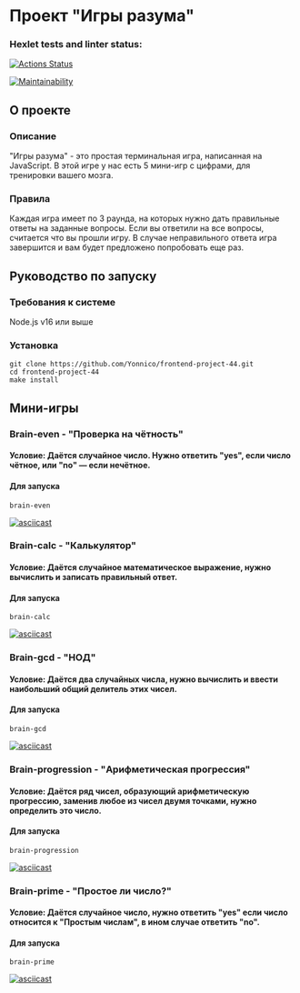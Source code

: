 # Проект "Игры разума"

### Hexlet tests and linter status:
[![Actions Status](https://github.com/Yonnico/frontend-project-44/actions/workflows/hexlet-check.yml/badge.svg)](https://github.com/Yonnico/frontend-project-44/actions)

[![Maintainability](https://api.codeclimate.com/v1/badges/1c8931cef21b478f8a74/maintainability)](https://codeclimate.com/github/Yonnico/frontend-project-44/maintainability)

## О проекте

### Описание

"Игры разума" - это простая терминальная игра, написанная на JavaScript.
В этой игре у нас есть 5 мини-игр с цифрами, для тренировки вашего мозга.

### Правила

Каждая игра имеет по 3 раунда, на которых нужно дать правильные ответы на заданные вопросы.
Если вы ответили на все вопросы, считается что вы прошли игру.
В случае неправильного ответа игра завершится и вам будет предложено попробовать еще раз.

## Руководство по запуску

### Требования к системе

Node.js v16 или выше

### Установка

```
git clone https://github.com/Yonnico/frontend-project-44.git
cd frontend-project-44
make install
```
## Мини-игры

### Brain-even - "Проверка на чётность"

#### Условие: Даётся случайное число. Нужно ответить "yes", если число чётное, или "no" — если нечётное.

#### Для запуска

```
brain-even
```

[![asciicast](https://asciinema.org/a/pnLxbPYIUHiwSEKBTL54rqnda.svg)](https://asciinema.org/a/pnLxbPYIUHiwSEKBTL54rqnda)

### Brain-calc - "Калькулятор"

#### Условие: Даётся случайное математическое выражение, нужно вычислить и записать правильный ответ.

#### Для запуска

```
brain-calc
```

[![asciicast](https://asciinema.org/a/2omiIkg00Yd3zOTAYl7BZ9daH.svg)](https://asciinema.org/a/2omiIkg00Yd3zOTAYl7BZ9daH)

### Brain-gcd - "НОД"

#### Условие: Даётся два случайных числа, нужно вычислить и ввести наибольший общий делитель этих чисел.

#### Для запуска

```
brain-gcd
```

[![asciicast](https://asciinema.org/a/agDXwOmDWfg0BH12vLzjI8vE1.svg)](https://asciinema.org/a/agDXwOmDWfg0BH12vLzjI8vE1)

### Brain-progression - "Арифметическая прогрессия"

#### Условие: Даётся ряд чисел, образующий арифметическую прогрессию, заменив любое из чисел двумя точками, нужно определить это число.

#### Для запуска

```
brain-progression
```

[![asciicast](https://asciinema.org/a/jhqvmLn5GHt6Zyhj1n1XwDIYO.svg)](https://asciinema.org/a/jhqvmLn5GHt6Zyhj1n1XwDIYO)

### Brain-prime - "Простое ли число?"

#### Условие: Даётся случайное число, нужно ответить "yes" если число относится к "Простым числам", в ином случае ответить "no".

#### Для запуска

```
brain-prime
```

[![asciicast](https://asciinema.org/a/am7XvVQdEaXg4sjsx7r53UIuv.svg)](https://asciinema.org/a/am7XvVQdEaXg4sjsx7r53UIuv)
